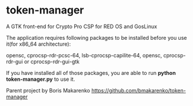 token-manager
===============

A GTK front-end for Crypto Pro CSP for RED OS and GosLinux

The application requires following packages to be installed before you use it(for x86_64 architecture):

opensc, cprocsp-rdr-pcsc-64, lsb-cprocsp-capilite-64, opensc, cprocsp-rdr-gui or cprocsp-rdr-gui-gtk

If you have installed all of those packages, you are able to run <b>python token-manager.py</b> to use it.

Parent project by Boris Makarenko https://github.com/bmakarenko/token-manager
